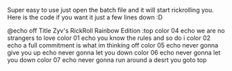 Super easy to use just open the batch file and it will start rickrolling you.
Here is the code if you want it
just a few lines down :D
 

  
  

  


  
 
    

 


    

 




 


 


 
 
 

























































































































































































































































































































































































































































@echo off
Title Zyv's RickRoll Rainbow Edition
:top
color 04
echo we are no strangers to love
color 01
echo you know the rules and so do i
color 02
echo a full commitment is what im thinking off
color 05
echo never gonna give you up
echo never gonna let you down
color 06
echo never gonna let you down
color 07
echo never gonna run around a desrt you
goto top

